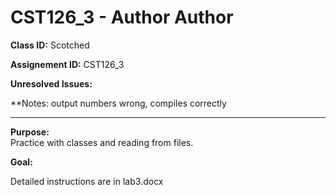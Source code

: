 # CST126_3 - Author Author

**Class ID:** Scotched

**Assignement ID:** CST126_3

**Unresolved Issues:**

**Notes: output numbers wrong, compiles correctly


---

**Purpose:**  
	Practice with classes and reading from files.
	

**Goal:**

  Detailed instructions are in lab3.docx
